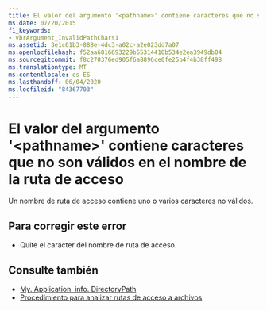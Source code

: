 ```yaml
---
title: El valor del argumento '<pathname>' contiene caracteres que no son válidos en el nombre de la ruta de acceso
ms.date: 07/20/2015
f1_keywords:
- vbrArgument_InvalidPathChars1
ms.assetid: 3e1c61b3-888e-4dc3-a02c-a2e023dd7a07
ms.openlocfilehash: f52aa6816693229b55314410b534e2ea3949db04
ms.sourcegitcommit: f8c270376ed905f6a8896ce0fe25b4f4b38ff498
ms.translationtype: MT
ms.contentlocale: es-ES
ms.lasthandoff: 06/04/2020
ms.locfileid: "84367703"
---
```

# <a name="argument-value-pathname-contains-characters-that-are-not-valid-in-a-path-name"></a>El valor del argumento '\<pathname>' contiene caracteres que no son válidos en el nombre de la ruta de acceso
Un nombre de ruta de acceso contiene uno o varios caracteres no válidos.  
  
## <a name="to-correct-this-error"></a>Para corregir este error  
  
- Quite el carácter del nombre de ruta de acceso.  
  
## <a name="see-also"></a>Consulte también

- [My. Application. info. DirectoryPath](xref:Microsoft.VisualBasic.ApplicationServices.AssemblyInfo.DirectoryPath)
- [Procedimiento para analizar rutas de acceso a archivos](../developing-apps/programming/drives-directories-files/how-to-parse-file-paths.md)
